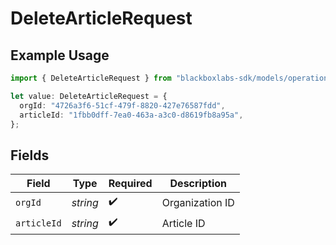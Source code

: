 # DeleteArticleRequest

## Example Usage

```typescript
import { DeleteArticleRequest } from "blackboxlabs-sdk/models/operations";

let value: DeleteArticleRequest = {
  orgId: "4726a3f6-51cf-479f-8820-427e76587fdd",
  articleId: "1fbb0dff-7ea0-463a-a3c0-d8619fb8a95a",
};
```

## Fields

| Field              | Type               | Required           | Description        |
| ------------------ | ------------------ | ------------------ | ------------------ |
| `orgId`            | *string*           | :heavy_check_mark: | Organization ID    |
| `articleId`        | *string*           | :heavy_check_mark: | Article ID         |